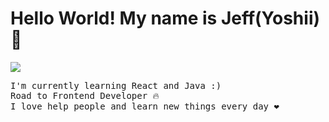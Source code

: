
<h1>Hello World! My name is Jeff(Yoshii)👋</h1> 
<img src="https://tenor.com/es-US/view/nice-bakuretsu-thumbs-thumbs-up-nice-bakuretsu-gif-13721418.gif">
<pre>
I'm currently learning React and Java :)
Road to Frontend Developer 🔥
I love help people and learn new things every day ❤
</pre>



<!--
**YoshiiCoding17/YoshiiCoding17** is a ✨ _special_ ✨ repository because its `README.md` (this file) appears on your GitHub profile.

Here are some ideas to get you started:

- 🔭 I’m currently working on ...
- 🌱 I’m currently learning ...
- 👯 I’m looking to collaborate on ...
- 🤔 I’m looking for help with ...
- 💬 Ask me about ...
- 📫 How to reach me: ...
- 😄 Pronouns: ...
- ⚡ Fun fact: ...
-->
